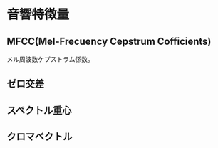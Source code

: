 # 音響特徴量

## MFCC(Mel-Frecuency Cepstrum Cofficients)
メル周波数ケプストラム係数。  

## ゼロ交差

## スペクトル重心

<!-- ## 音量特徴量 -->

## クロマベクトル


